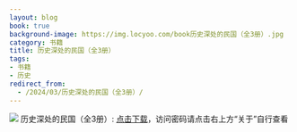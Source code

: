 ```yaml
---
layout: blog
book: true
background-image: https://img.locyoo.com/book历史深处的民国（全3册）.jpg
category: 书籍
title: 历史深处的民国（全3册）
tags:
- 书籍
- 历史
redirect_from:
  - /2024/03/历史深处的民国（全3册）/
---
```

![](https://img.locyoo.com/book历史深处的民国（全3册）.jpg)
历史深处的民国（全3册）: <a name = "ref1" href="https://url18.ctfile.com/f/50983618-1375544617-a2a712?p=3619">点击下载</a>，访问密码请点击右上方“关于”自行查看